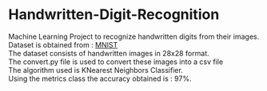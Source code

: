 # Handwritten-Digit-Recognition

Machine Learning Project to recognize handwritten digits from their images.<br />
Dataset is obtained from : [MNIST](http://yann.lecun.com/exdb/mnist/)<br />
The dataset consists of handwritten images in 28x28 format.<br />
The convert.py file is used to convert these images into a csv file<br />
The algorithm used is KNearest Neighbors Classifier.<br />
Using the metrics class the accuracy obtained is  :  97%.<br />
